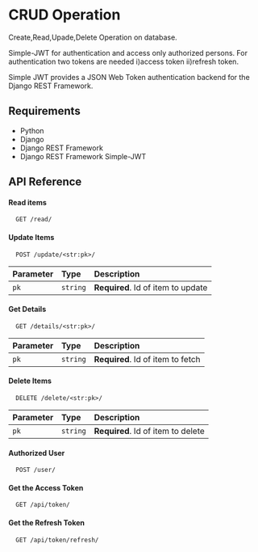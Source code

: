 
# CRUD Operation

Create,Read,Upade,Delete Operation on database.

Simple-JWT for authentication and access only authorized persons.
For authentication two tokens are needed i)access token ii)refresh token.

Simple JWT provides a JSON Web Token authentication backend for the Django REST Framework.

## Requirements

- Python
- Django
- Django REST Framework
- Django REST Framework Simple-JWT
## API Reference

#### Read items

```http
  GET /read/
```

#### Update Items

```http
  POST /update/<str:pk>/
```

| Parameter | Type     | Description                       |
| :-------- | :------- | :-------------------------------- |
| `pk`      | `string` | **Required**. Id of item to update |

#### Get Details

```http
  GET /details/<str:pk>/
```

| Parameter | Type     | Description                       |
| :-------- | :------- | :-------------------------------- |
| `pk`      | `string` | **Required**. Id of item to fetch |

#### Delete Items

```http
  DELETE /delete/<str:pk>/
```

| Parameter | Type     | Description                       |
| :-------- | :------- | :-------------------------------- |
| `pk`      | `string` | **Required**. Id of item to delete |

#### Authorized User

```http
  POST /user/
```
#### Get the Access Token

```http
  GET /api/token/
```

#### Get the Refresh Token

```http
  GET /api/token/refresh/
```

